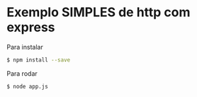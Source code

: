 # Exemplo SIMPLES de http com express

Para instalar

```sh
$ npm install --save
```

Para rodar 

```sh
$ node app.js
```

